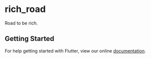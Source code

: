 # rich_road

Road to be rich.

## Getting Started

For help getting started with Flutter, view our online
[documentation](https://flutter.io/).
